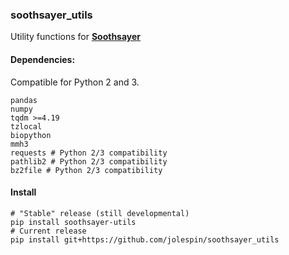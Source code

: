 ### soothsayer_utils
Utility functions for **[Soothsayer](http://www.github.com/jolespin/soothsayer)**

#### Dependencies:
Compatible for Python 2 and 3.

	pandas
	numpy
	tqdm >=4.19
	tzlocal
	biopython
	mmh3
	requests # Python 2/3 compatibility
	pathlib2 # Python 2/3 compatibility	
	bz2file # Python 2/3 compatibility

#### Install
```
# "Stable" release (still developmental)
pip install soothsayer-utils
# Current release
pip install git+https://github.com/jolespin/soothsayer_utils
```